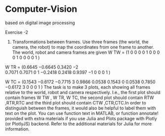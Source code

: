 # Computer-Vision
based on  digital image processing

Exercise -2 
1. Transformations between frames.
Use three frames (the world, the camera, the robot) to map the coordinates from one frame
to another. The world, robot and camera frames are given
W TW = (1 0 0 0 
        0 1 0 0
        0 0 1 0
        0 0 0 1 )        

W TR = (0.6645 −0.6645 0.3420 −2                  
        0.7071  0.7071   0     1
        −0.2418 0.2418 0.9397 −1
         0         0      0    1 )

W TC =  (0.1543 −0.6172 −0.7715  3
         0.9866 0.0538 0.1543    0
         0.0538 0.7850 −0.6172   3
            0      0      0      1 )
The task is to make 3 plots, each showing all frames relative to the world, robot and camera respectively. I.e., the first plot should contain frames W TW , W TR, W TC, the second plot should contain RTW ,RTR,RTC and the third plot should contain CTW ,CTR,CTC.In order to distinguish between the frames, it would also be helpful to label them with text on the plot. You can use function text in MATLAB, or function annotate! provided with extra materials if you use Julia and Plots package with Plotly (or PlotlyJS) backend. Refer to the additional materials for Julia for more information.            
            
 
